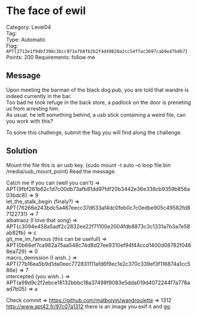 # The face of ewil

Category: Level04  
Tag:   
Type: Automatic  
Flag: `APT{2713e1f94bf398c3bcc971e7b8fb2b2f4d49820a2cc54ffac3697cab9e47b4b7}`  
Points: 200
Requirements: follow me

## Message

Upon meeting the barman of the black dog pub, you are told that wandre is indeed currently in the bar.  
Too bad he took refuge in the back store, a padlock on the door is preneting us from arresting him.  
As usual, he left something behind, a usb stick containing a weird file, can you work with this?  

To solve this challenge, submit the flag you will find along the challenge.  

## Solution

 Mount the file this is an usb key. (sudo mount -t auto -o loop file.bin /media/usb_mount_point)
 Read the message.

Catch me if you can (well you can't) => APT{9fbf261b62c1d7c00db73afb81dd97fdf20b3442e36e338cb9359b856a03bdc8} => 9  
let_the_stalk_begin (finaly?) => APT{76266e243bdc5a467eecc37d633af4dc0feb0c7c0edbe905c49582fd87122731} => 7  
albatraoz (I love that song) => APT{c3094e458a5adf2c2832ee22f71100e2004fdb8873c3c1331a7b3a7e58ab82fb} => c  
git_me_im_famous (this can be usefull) => APT{0b66ef7ca982a75aa548c74d8d27ee9310ef94f44ccd1400d08782f0468ea729} => 0  
macro_demission (I wish..) => APT{77b16ea5b9d1da0eec772831111afd6f9ec1e2c370c339ef3f116874a1cc586e} => 7  
intercepted (you wish..) => APT{a99d9c2f2ebce18132bbbc18a37498f9083e5dda019d4072244f7a778aad7b05} => a  

Check commit => https://github.com/matboivin/wandroulette => 1312  
http://www.apt42.fr/97c07a1312 there is an image you exif it and gg.
